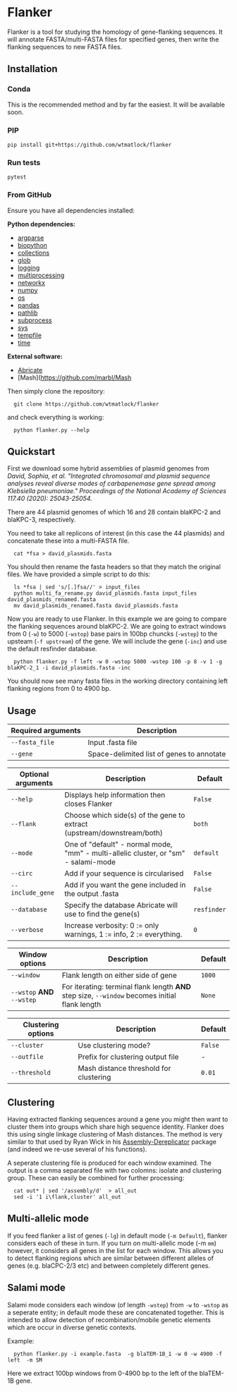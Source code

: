 # Flanker

Flanker is a tool for studying the homology of gene-flanking sequences. It will annotate FASTA/multi-FASTA files for specified genes, then write the flanking sequences to new FASTA files.

## Installation

### Conda

This is the recommended method and by far the easiest. It will be available soon.

### PIP

```
pip install git+https://github.com/wtmatlock/flanker
```

### Run tests

```
pytest
```

### From GitHub

Ensure you have all dependencies installed:

**Python dependencies:**

* [argparse](https://docs.python.org/3/library/argparse.html)
* [biopython](https://biopython.org)
* [collections](https://docs.python.org/3/library/collections.html)
* [glob](https://docs.python.org/3/library/glob.html)
* [logging](https://docs.python.org/3/library/logging.html)
* [multiprocessing](https://docs.python.org/3/library/multiprocessing.html)
* [networkx](https://networkx.org/documentation/stable/)
* [numpy](https://numpy.org)
* [os](https://docs.python.org/3/library/os.html)
* [pandas](https://pandas.pydata.org)
* [pathlib](https://docs.python.org/3/library/pathlib.html)
* [subprocess](https://docs.python.org/3/library/subprocess.html)
* [sys](https://docs.python.org/3/library/sys.html)
* [tempfile](https://docs.python.org/3/library/tempfile.html)
* [time](https://docs.python.org/3/library/time.html)

**External software:**

* [Abricate](https://github.com/tseemann/abricate)
* [Mash](https://github.com/marbl/Mash

Then simply clone the repository:

```
  git clone https://github.com/wtmatlock/flanker
```

and check everything is working:

```
  python flanker.py --help
```

## Quickstart

First we download some hybrid assemblies of plasmid genomes from *David, Sophia, et al. "Integrated chromosomal and plasmid sequence analyses reveal diverse modes of carbapenemase gene spread among Klebsiella pneumoniae." Proceedings of the National Academy of Sciences 117.40 (2020): 25043-25054.*

There are 44 plasmid genomes of which 16 and 28 contain blaKPC-2 and blaKPC-3, respectively.

You need to take all replicons of interest (in this case the 44 plasmids) and concatenate these into a multi-FASTA file.

```
  cat *fsa > david_plasmids.fasta
```

You should then rename the fasta headers so that they match the original files. We have provided a simple script to do this:

```
  ls *fsa | sed 's/[.]fsa//' > input_files
  python multi_fa_rename.py david_plasmids.fasta input_files david_plasmids_renamed.fasta
  mv david_plasmids_renamed.fasta david_plasmids.fasta
```

Now you are ready to use Flanker. In this example we are going to compare the flanking sequences around blaKPC-2. We are going to extract windows from 0 (```-w```) to 5000 (```-wstop```) base pairs in 100bp chuncks (```-wstep```) to the upsteam (```-f upstream```) of the gene. We will include the gene (```-inc```) and use the default resfinder database.

```
  python flanker.py -f left -w 0 -wstop 5000 -wstep 100 -p 8 -v 1 -g blaKPC-2_1 -i david_plasmids.fasta -inc
```

You should now see many fasta files in the working directory containing left flanking regions from 0 to 4900 bp.

## Usage

| Required arguments  | Description |
| --- | --- |
| ```--fasta_file``` | Input .fasta file |
| ```--gene```| Space-delimited list of genes to annotate |

| Optional arguments | Description | Default|
| --- | --- | --- |
| ```--help``` | Displays help information then closes Flanker | ```False``` |
| ```--flank``` | Choose which side(s) of the gene to extract (upstream/downstream/both)| ```both``` |
| ```--mode``` | One of "default" - normal mode, "mm" - multi-allelic cluster, or "sm" - salami-mode| ```default``` |
| ```--circ``` | Add if your sequence is circularised | ```False``` |
| ```--include_gene``` | Add if you want the gene included in the output .fasta | ```False``` |
| ```--database``` | Specify the database Abricate will use to find the gene(s) | ```resfinder``` |
| ```--verbose``` | Increase verbosity: 0 := only warnings, 1 := info, 2 := everything. | ```0``` |

| Window options | Description | Default |
| --- | --- | --- |
| ```--window``` | Flank length on either side of gene | ```1000``` |
| ```--wstop``` **AND** ```--wstep``` | For iterating: terminal flank length **AND** step size, ```--window``` becomes initial flank length | ```None``` |

| Clustering options | Description | Default |
| --- | --- | --- |
| ```--cluster``` | Use clustering mode? | ```False``` |
| ```--outfile``` | Prefix for clustering output file | - |
| ```--threshold``` | Mash distance threshold for clustering | ```0.01``` |

## Clustering

Having extracted flanking sequences around a gene you might then want to cluster them into groups which share high sequence identity. Flanker does this using single linkage clustering of Mash distances. The method is very similar to that used by Ryan Wick in his [Assembly-Dereplicator](https://github.com/rrwick/Assembly-Dereplicator) package (and indeed we re-use several of his functions).

A seperate clustering file is produced for each window examined. The output is a comma separated file with two colomns: isolate and clustering group. These can easily be combined for further processing:

```
  cat out* | sed '/assembly/d'  > all_out
  sed -i '1 i\flank,cluster' all_out
```

## Multi-allelic mode

If you feed flanker a list of genes (```-lg```) in default mode (```-m Default```), flanker considers each of these in turn. If you turn on multi-allelic mode (-m ```mm```) however, it considers all genes in the list for each window. This allows you to detect flanking regions which are similar between different alleles of genes (e.g. blaCPC-2/3 etc) and between completely different genes. 

## Salami mode

Salami mode considers each window (of length ```-wstep```) from ```-w``` to ```-wstop``` as a seperate entity; in default mode these are concatenated together. This is intended to allow detection of recombination/mobile genetic elements which are occur in diverse genetic contexts.

Example:
```
  python flanker.py -i example.fasta  -g blaTEM-1B_1 -w 0 -w 4900 -f left  -m SM  
```

Here we extract 100bp windows from 0-4900 bp to the left of the blaTEM-1B gene.
